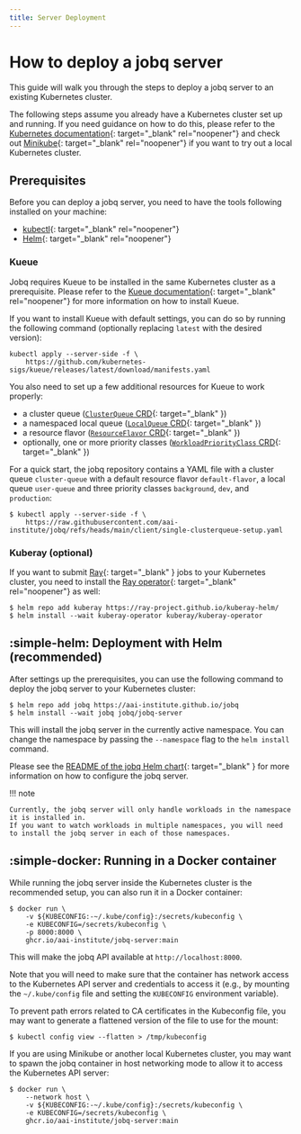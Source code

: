 ```yaml
---
title: Server Deployment
---
```


# How to deploy a jobq server

This guide will walk you through the steps to deploy a jobq server to an existing Kubernetes cluster.

The following steps assume you already have a Kubernetes cluster set up and running.
If you need guidance on how to do this, please refer to the [Kubernetes documentation](https://kubernetes.io/docs/setup/){: target="\_blank" rel="noopener"} and check out [Minikube](https://minikube.sigs.k8s.io/docs/){: target="\_blank" rel="noopener"} if you want to try out a local Kubernetes cluster.

## Prerequisites

Before you can deploy a jobq server, you need to have the tools following installed on your machine:

-   [kubectl](https://kubernetes.io/docs/tasks/tools/){: target="\_blank" rel="noopener"}
-   [Helm](https://helm.sh/){: target="\_blank" rel="noopener"}

### Kueue

Jobq requires Kueue to be installed in the same Kubernetes cluster as a prerequisite. Please refer to the [Kueue documentation](https://kueue.sigs.k8s.io/docs/installation/){: target="\_blank" rel="noopener"} for more information on how to install Kueue.

If you want to install Kueue with default settings, you can do so by running the following command (optionally replacing `latest` with the desired version):

```console
kubectl apply --server-side -f \
    https://github.com/kubernetes-sigs/kueue/releases/latest/download/manifests.yaml
```

You also need to set up a few additional resources for Kueue to work properly:

-   a cluster queue ([`ClusterQueue` CRD](https://kueue.sigs.k8s.io/docs/reference/kueue.v1beta1/#kueue-x-k8s-io-v1beta1-ClusterQueue){: target="\_blank" })
-   a namespaced local queue ([`LocalQueue` CRD](https://kueue.sigs.k8s.io/docs/reference/kueue.v1beta1/#kueue-x-k8s-io-v1beta1-LocalQueue){: target="\_blank" })
-   a resource flavor ([`ResourceFlavor` CRD](https://kueue.sigs.k8s.io/docs/reference/kueue.v1beta1/#kueue-x-k8s-io-v1beta1-ResourceFlavor){: target="\_blank" })
-   optionally, one or more priority classes ([`WorkloadPriorityClass` CRD](https://kueue.sigs.k8s.io/docs/reference/kueue.v1beta1/#kueue-x-k8s-io-v1beta1-WorkloadPriorityClass){: target="\_blank" })

For a quick start, the jobq repository contains a YAML file with a cluster queue `cluster-queue` with a default resource flavor `default-flavor`, a local queue `user-queue` and three priority classes `background`, `dev`, and `production`:

```console
$ kubectl apply --server-side -f \
    https://raw.githubusercontent.com/aai-institute/jobq/refs/heads/main/client/single-clusterqueue-setup.yaml
```

### Kuberay (optional)

If you want to submit [Ray](https://ray.io){: target="\_blank" } jobs to your Kubernetes cluster, you need to install the [Ray operator](https://docs.ray.io/en/latest/cluster/kubernetes/getting-started.html){: target="\_blank" rel="noopener"} as well:

```console
$ helm repo add kuberay https://ray-project.github.io/kuberay-helm/
$ helm install --wait kuberay-operator kuberay/kuberay-operator
```

## :simple-helm: Deployment with Helm (recommended)

After settings up the prerequisites, you can use the following command to deploy the jobq server to your Kubernetes cluster:

```console
$ helm repo add jobq https://aai-institute.github.io/jobq
$ helm install --wait jobq jobq/jobq-server
```

This will install the jobq server in the currently active namespace.
You can change the namespace by passing the `--namespace` flag to the `helm install` command.

Please see the [README of the jobq Helm chart](https://github.com/aai-institute/jobq/tree/main/backend/deploy/jobq-server){: target="\_blank" } for more information on how to configure the jobq server.

!!! note

    Currently, the jobq server will only handle workloads in the namespace it is installed in.
    If you want to watch workloads in multiple namespaces, you will need to install the jobq server in each of those namespaces.

## :simple-docker: Running in a Docker container

While running the jobq server inside the Kubernetes cluster is the recommended setup, you can also run it in a Docker container:

```console
$ docker run \
    -v ${KUBECONFIG:-~/.kube/config}:/secrets/kubeconfig \
    -e KUBECONFIG=/secrets/kubeconfig \
    -p 8000:8000 \
    ghcr.io/aai-institute/jobq-server:main
```

This will make the jobq API available at `http://localhost:8000`.

Note that you will need to make sure that the container has network access to the Kubernetes API server and credentials to access it (e.g., by mounting the `~/.kube/config` file and setting the `KUBECONFIG` environment variable).

To prevent path errors related to CA certificates in the Kubeconfig file, you may want to generate a flattened version of the file to use for the mount:

```console
$ kubectl config view --flatten > /tmp/kubeconfig
```

If you are using Minikube or another local Kubernetes cluster, you may want to spawn the jobq container in host networking mode to allow it to access the Kubernetes API server:

```console
$ docker run \
    --network host \
    -v ${KUBECONFIG:-~/.kube/config}:/secrets/kubeconfig \
    -e KUBECONFIG=/secrets/kubeconfig \
    ghcr.io/aai-institute/jobq-server:main
```
